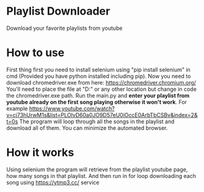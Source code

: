 # Playlist Downloader
Download your favorite playlists from youtube


# How to use
First thing first you need to install selenium using "pip install selenium" in cmd (Provided you have python installed including pip).
Now you need to download chromedriver.exe from here: https://chromedriver.chromium.org/ You'll need to place the file at "D:\"
or any other location but change in code the chromedriver.exe path.
Run the main.py and **enter your playlist from youtube already on the first song playing otherwise it won't work**. For example https://www.youtube.com/watch?v=cj73hUrwM1s&list=PLOlvD60a0JO9D57eU0iOccE0ArbTbCSBv&index=2&t=0s
The program will loop through all the songs in the playlist and download all of them.
You can minimize the automated browser.

# How it works
Using selenium the program will retrieve from the playlist youtube page, how many songs in that playlist. And then run in for loop downloading each song using https://ytmp3.cc/ service
